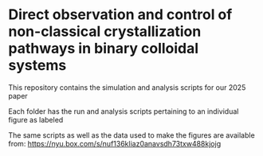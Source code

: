 # Direct observation and control of non-classical crystallization pathways in binary colloidal systems

This repository contains the simulation and analysis scripts for our 2025 paper

Each folder has the run and analysis scripts pertaining to an individual figure as labeled

The same scripts as well as the data used to make the figures are available from: https://nyu.box.com/s/nuf136kliaz0anavsdh73txw488kjojg
